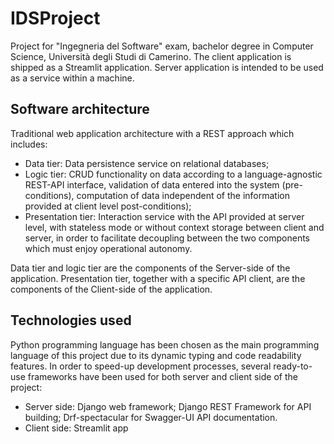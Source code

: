 # IDSProject

Project for "Ingegneria del Software" exam, bachelor degree in Computer Science, Università degli Studi di Camerino.
The client application is shipped as a Streamlit application. Server application is intended to be used as a service within a machine. 

## Software architecture
Traditional web application architecture with a REST approach which includes:

* Data tier: Data persistence service on relational databases;
* Logic tier: CRUD functionality on data according to a language-agnostic REST-API interface, validation of data entered into the system (pre-conditions), computation of data independent of the information provided at client level post-conditions);
* Presentation tier: Interaction service with the API provided at server level, with stateless mode or without context storage between client and server, in order to facilitate decoupling between the two components which must enjoy operational autonomy.

Data tier and logic tier are the components of the Server-side of the application.
Presentation tier, together with a specific API client, are the components of the Client-side of the application.

## Technologies used

Python programming language has been chosen as the main programming language of this project due to its dynamic typing and code readability features. In order to speed-up development processes, several ready-to-use frameworks have been used for both server and client side of the project:

* Server side: Django web framework; Django REST Framework for API building; Drf-spectacular for Swagger-UI API documentation.
* Client side: Streamlit app
